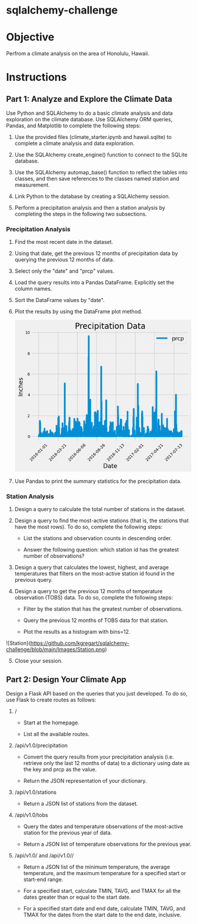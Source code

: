 # sqlalchemy-challenge

# Objective

Perfrom a climate analysis on the area of Honolulu, Hawaii. 


# Instructions

## Part 1: Analyze and Explore the Climate Data

Use Python and SQLAlchemy to do a basic climate analysis and data exploration on the climate database. Use SQLAlchemy ORM queries, Pandas, and Matplotlib to complete the following steps:

1. Use the provided files (climate_starter.ipynb and hawaii.sqlite) to complete a climate analysis and data exploration.

2. Use the SQLAlchemy create_engine() function to connect to the SQLite database.

3. Use the SQLAlchemy automap_base() function to reflect the tables into classes, and then save references to the classes named station and measurement.

4. Link Python to the database by creating a SQLAlchemy session.

5. Perform a precipitation analysis and then a station analysis by completing the steps in the following two subsections.

### Precipitation Analysis

1. Find the most recent date in the dataset.

2. Using that date, get the previous 12 months of precipitation data by querying the previous 12 months of data.

3. Select only the "date" and "prcp" values.

4. Load the query results into a Pandas DataFrame. Explicitly set the column names.

5. Sort the DataFrame values by "date".

6. Plot the results by using the DataFrame plot method.

   ![Precipitation](https://github.com/kgregart/sqlalchemy-challenge/blob/main/Images/Precipitation.png)

8. Use Pandas to print the summary statistics for the precipitation data.

### Station Analysis

1. Design a query to calculate the total number of stations in the dataset.

2. Design a query to find the most-active stations (that is, the stations that have the most rows). To do so, complete the following steps:

    - List the stations and observation counts in descending order.

    - Answer the following question: which station id has the greatest number of observations?

3. Design a query that calculates the lowest, highest, and average temperatures that filters on the most-active station id found in the previous query.

4. Design a query to get the previous 12 months of temperature observation (TOBS) data. To do so, complete the following steps:

    - Filter by the station that has the greatest number of observations.

    - Query the previous 12 months of TOBS data for that station.

    - Plot the results as a histogram with bins=12.

![Station}(https://github.com/kgregart/sqlalchemy-challenge/blob/main/Images/Station.png)

5. Close your session.

## Part 2: Design Your Climate App

Design a Flask API based on the queries that you just developed. To do so, use Flask to create routes as follows:

1. /

    - Start at the homepage.

    - List all the available routes.

2. /api/v1.0/precipitation

    - Convert the query results from your precipitation analysis (i.e. retrieve only the last 12 months of data) to        a dictionary using date as the key and prcp as the value.

    - Return the JSON representation of your dictionary.

3. /api/v1.0/stations

    - Return a JSON list of stations from the dataset.

4. /api/v1.0/tobs

    - Query the dates and temperature observations of the most-active station for the previous year of data.

    - Return a JSON list of temperature observations for the previous year.

5. /api/v1.0/<start> and /api/v1.0/<start>/<end>

    - Return a JSON list of the minimum temperature, the average temperature, and the maximum temperature for a            specified start or start-end range.

    - For a specified start, calculate TMIN, TAVG, and TMAX for all the dates greater than or equal to the start           date.

    - For a specified start date and end date, calculate TMIN, TAVG, and TMAX for the dates from the start date to         the end date, inclusive.
